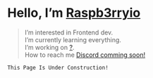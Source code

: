 # Hello, I’m [Raspb3rryio](https://github.com/Raspb3rryio/Raspb3rryio)
  
>I’m interested in Frontend dev.  
> I’m currently learning everything.  
> I’m working on [?](raspb3rry.io).  
> How to reach me [Discord comming soon!](#)
  
`This Page Is Under Construction!`
